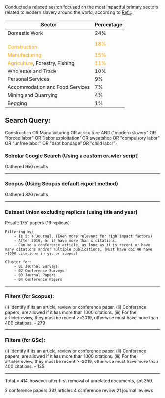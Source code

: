 
Conducted a relaxed search focused on the most impactful primary sectors related to modern slavery around the world, according to [Ref.:](obsidian://open?vault=UFRGS-Vault&file=Research%2FPapers%2F06.%20Gathering%20sector%20related%20papers%2FGlobal-Slavery-Index-2018.pdf).

| Sector                                                            | Percentage                             |
| ----------------------------------------------------------------- | -------------------------------------- |
| Domestic Work                                                     | 24%                                    |
| <span style="color:#FFA500"><br>Construction</span>               | <span style="color:#FFA500">18%</span> |
| <span style="color:#FFA500">Manufacturing</span>                  | <span style="color:#FFA500">15%</span> |
| <span style="color:#FFA500">Agriculture</span>, Forestry, Fishing | <span style="color:#FFA500">11%</span> |
| Wholesale and Trade                                               | 10%                                    |
| Personal Services                                                 | 9%                                     |
| Accommodation and Food Services                                   | 7%                                     |
| Mining and Quarrying                                              | 4%                                     |
| Begging                                                           | 1%                                     |
## Search Query:

Construction OR Manufacturing OR agriculture AND ("modern slavery" OR "forced labor" OR "labor exploitation" OR sweatshop OR "compulsory labor" OR "unfree labor" OR "debt bondage" OR "child labor")

### Scholar Google Search (Using a custom crawler script)
Gathered 950 results

---
### Scopus (Using Scopus default export method)
Gathered 820 results


___

### Dataset Union excluding replicas (using title and year)
Result: 1751 papers (19 replicas)

	Filtering by: 
		- Is it a Journal. (Even more relevant for high impact factors)
		- After 2019, or if have more than x citations.
		- Can be a conference article, as long as it is recent or have many citations and/or multiple publications. (Must have doi OR have >1000 citations in gsc or scopus)

	Cluster for:
		- 01 Journal Surveys
		- 02 Conference Surveys
		- 03 Journal Papers
		- 04 Conference Papers

---
### Filters (for Scopus):

(i) Identify if its an article, review or conference paper.
(ii) Conference papers, are allowed if it has more than 1000 citations.
(iii) For the article/review, they must be recent >=2019, otherwise must have more than 400 citations.
	- 279

---
### Filters (for GSc):

(i) Identify if its an article, review or conference paper.
(ii) Conference papers, are allowed if it has more than 1000 citations.
(iii) For the article/review, they must be recent >=2019, otherwise must have more than 400 citations.
	- 135

---
Total = 414, however after first removal of unrelated documents, got 359.

2 conference papers
332 articles
4 conference review
21 journal reviews



